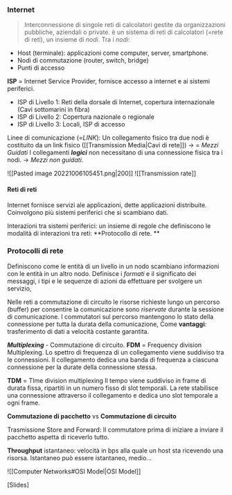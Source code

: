 ### Internet

> Interconnessione di singole reti di calcolatori gestite da organizzazioni pubbliche, aziendali o private. 
è un sistema di reti di calcolatori (=rete di reti), un insieme di *nodi*.
Tra i *nodi*: 
- Host (terminale): applicazioni come computer, server, smartphone. 
- Nodi di commutazione (router, switch, bridge)
- Punti di accesso

**ISP** = Internet Service Provider, fornisce accesso a internet e ai sistemi periferici.  

- ISP di Livello 1: Reti della dorsale di Internet, copertura internazionale (Cavi sottomarini in fibra)
- ISP di Livello 2: Copertura nazionale o regionale 
- ISP di Livello 3: Locali, ISP di accesso 


Linee di comunicazione (=*LINK*): 
Un collegamento fisico tra due nodi è costituito da un link fisico ([[Transmission Media|Cavi di rete]]) -> = *Mezzi Guidati*
I collegamenti ***logici*** non necessitano di una connessione fisica tra i nodi. -> *Mezzi non guidati*.

![[Pasted image 20221006105451.png|200]]
![[Transmission rate]]

#### Reti di reti 

Internet fornisce servizi ale applicazioni, dette applicazioni distribuite. Coinvolgono più sistemi periferici che si scambiano dati. 

Interazioni tra sistemi periferici: un insieme di regole che definiscono le modalità di interazioni tra reti: **Protocollo di rete. **

### Protocolli di rete

Definiscono come le entità di un livello in un nodo scambiano informazioni con le entità in un altro nodo. Definisce i *formati* e il significato dei messaggi, i tipi e le sequenze di azioni da effettuare per svolgere un servizio, 

Nelle reti a commutazione di circuito le risorse richieste lungo un percorso (buffer) per consentire la comunicazione sono *riservate* durante la sessione di comunicazione. 
I commutatori sul percorso mantengono lo stato della connessione  per tutta la durata della comunicazione, 
Come **vantaggi**: trasferimento di dati a velocità costante garantita. 

***Multiplexing*** - Commutazione di circuito. 
**FDM** = Frequency division Multiplexing.
	Lo spettro di frequenza di un collegamento viene suddiviso tra le connessioni. Il collegamento dedica una banda di frequenza a ciascuna connessione per la durate della connessione stessa. 

**TDM** = TIme division multiplexing 
	Il tempo viene suddiviso in frame di durata fissa, ripartiti in un numero fisso di slot temporali. La rete stabilisce una connessione attraverso il collegamento e dedica uno slot temporale a ogni frame. 

**Commutazione di pacchetto** vs **Commutazione di circuito**

Trasmissione Store and Forward: Il commutatore prima di iniziare a inviare il pacchetto aspetta di riceverlo tutto. 

**Throughput** istantaneo: velocità in bps alla quale un host sta ricevendo una risorsa. Istantaneo
può essere istantaneo, medio... 

![[Computer Networks#OSI Model|OSI Model]]

[Slides]
